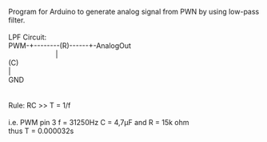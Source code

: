 Program for Arduino to generate analog signal from PWN by using low-pass filter.<br/>
<br/>
LPF Circuit:<br/>
PWM-+--------(R)------+-AnalogOut<br/>
&nbsp;&nbsp;&nbsp;&nbsp;&nbsp;&nbsp;&nbsp;&nbsp;&nbsp;&nbsp;&nbsp;&nbsp;&nbsp;&nbsp;&nbsp;&nbsp;&nbsp;&nbsp;&nbsp;&nbsp;&nbsp;&nbsp;&nbsp;&nbsp;|<br/>
			   (C)<br/>
				|<br/>
			   GND<br/>
<br/>
<br/>
Rule: RC >> T = 1/f	<br/>				
i.e. PWM pin 3 f = 31250Hz C = 4,7μF and R = 15k ohm<br/>
thus T = 0.000032s<br/>